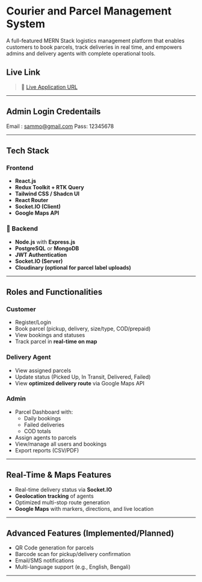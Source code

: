 # Courier and Parcel Management System

A full-featured MERN Stack logistics management platform that enables customers to book parcels, track deliveries in real time, and empowers admins and delivery agents with complete operational tools.

## Live Link

> 🔗 [Live Application URL](https://main.d3koorpmhi8mya.amplifyapp.com)

---
## Admin Login Credentails
Email : sammo@gmail.com
Pass: 12345678

---
## Tech Stack

### Frontend
- **React.js**
- **Redux Toolkit + RTK Query**
- **Tailwind CSS / Shadcn UI**
- **React Router**
- **Socket.IO (Client)**
- **Google Maps API**

### 🔧 Backend
- **Node.js** with **Express.js**
- **PostgreSQL** or **MongoDB**
- **JWT Authentication**
- **Socket.IO (Server)**
- **Cloudinary (optional for parcel label uploads)**

---

## Roles and Functionalities

### Customer
- Register/Login
- Book parcel (pickup, delivery, size/type, COD/prepaid)
- View bookings and statuses
- Track parcel in **real-time on map**

### Delivery Agent
- View assigned parcels
- Update status (Picked Up, In Transit, Delivered, Failed)
- View **optimized delivery route** via Google Maps API

### Admin
- Parcel Dashboard with:
  - Daily bookings
  - Failed deliveries
  - COD totals
- Assign agents to parcels
- View/manage all users and bookings
- Export reports (CSV/PDF)

---

## Real-Time & Maps Features
- Real-time delivery status via **Socket.IO**
- **Geolocation tracking** of agents
- Optimized multi-stop route generation
- **Google Maps** with markers, directions, and live location

---

## Advanced Features (Implemented/Planned)
- QR Code generation for parcels
- Barcode scan for pickup/delivery confirmation
- Email/SMS notifications
- Multi-language support (e.g., English, Bengali)

---
